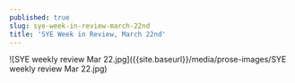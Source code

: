 ```yaml
---
published: true
slug: sye-week-in-review-march-22nd
title: 'SYE Week in Review, March 22nd'
---
```

![SYE weekly review Mar 22.jpg]({{site.baseurl}}/media/prose-images/SYE weekly review Mar 22.jpg)

